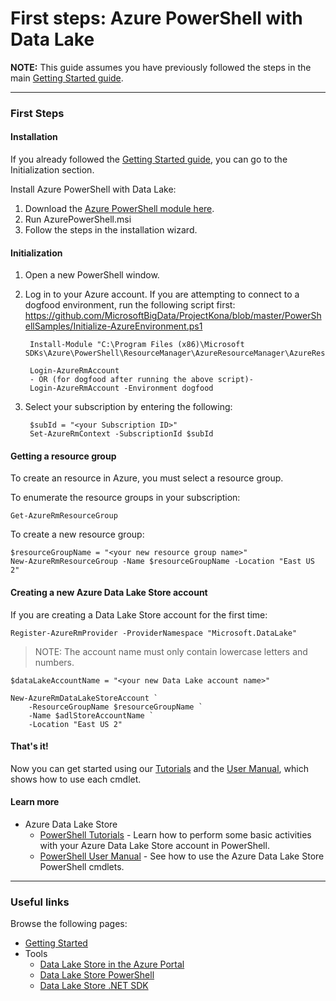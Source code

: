 # First steps: Azure PowerShell with Data Lake

**NOTE:** This guide assumes you have previously followed the steps in the main [Getting Started guide](../GettingStarted.md).

------------

### First Steps
#### Installation
If you already followed the [Getting Started guide](../GettingStarted.md), you can go to the Initialization section.

Install Azure PowerShell with Data Lake:

1. Download the [Azure PowerShell module here](https://github.com/MicrosoftBigData/AzureDataLake/releases).
1. Run AzurePowerShell.msi
1. Follow the steps in the installation wizard.


#### Initialization
1. Open a new PowerShell window.
2. Log in to your Azure account. If you are attempting to connect to a dogfood environment, run the following script first: https://github.com/MicrosoftBigData/ProjectKona/blob/master/PowerShellSamples/Initialize-AzureEnvironment.ps1

        Install-Module "C:\Program Files (x86)\Microsoft SDKs\Azure\PowerShell\ResourceManager\AzureResourceManager\AzureResourceManager.psd1"

        Login-AzureRmAccount
        - OR (for dogfood after running the above script)-
        Login-AzureRmAccount -Environment dogfood

3. Select your subscription by entering the following:

        $subId = "<your Subscription ID>"
        Set-AzureRmContext -SubscriptionId $subId


#### Getting a resource group
To create an resource in Azure, you must select a resource group.

To enumerate the resource groups in your subscription:
    
    Get-AzureRmResourceGroup
    
To create a new resource group:

    $resourceGroupName = "<your new resource group name>"
    New-AzureRmResourceGroup -Name $resourceGroupName -Location "East US 2"
    

#### Creating a new Azure Data Lake Store account

If you are creating a Data Lake Store account for the first time:

	Register-AzureRmProvider -ProviderNamespace "Microsoft.DataLake" 

> NOTE: The account name must only contain lowercase letters and numbers.

    $dataLakeAccountName = "<your new Data Lake account name>"
    
    New-AzureRmDataLakeStoreAccount `
        -ResourceGroupName $resourceGroupName `
        -Name $adlStoreAccountName `
        -Location "East US 2"

#### That's it!

Now you can get started using our [Tutorials](Tutorials.md) and the [User Manual](UserManual.md), which shows how to use each cmdlet.

#### Learn more

* Azure Data Lake Store
    * [PowerShell Tutorials](https://github.com/MicrosoftBigData/AzureDataLake/blob/master/docs/PowerShell/Tutorials.md) - Learn how to perform some basic activities with your Azure Data Lake Store account in PowerShell.
    * [PowerShell User Manual](https://github.com/MicrosoftBigData/AzureDataLake/tree/master/docs/PowerShell/UserManual.md) - See how to use the Azure Data Lake Store PowerShell cmdlets.

------------

### Useful links

Browse the following pages:

* [Getting Started](../GettingStarted.md)
* Tools
    * [Data Lake Store in the Azure Portal](../AzurePortal/FirstSteps.md)
    * [Data Lake Store PowerShell](../PowerShell/FirstSteps.md)
    * [Data Lake Store .NET SDK](../SDK/FirstSteps.md)
